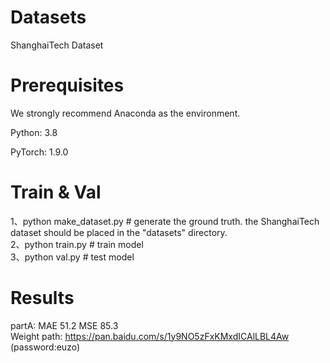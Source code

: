 # Datasets
ShanghaiTech Dataset

# Prerequisites
We strongly recommend Anaconda as the environment.  
  
Python: 3.8  
  
PyTorch: 1.9.0

# Train & Val
1、python make_dataset.py # generate the ground truth. the ShanghaiTech dataset should be placed in the "datasets" directory.  
2、python train.py # train model  
3、python val.py # test model

# Results
partA: MAE 51.2 MSE 85.3  
Weight path: https://pan.baidu.com/s/1y9NO5zFxKMxdICAlLBL4Aw (password:euzo)


